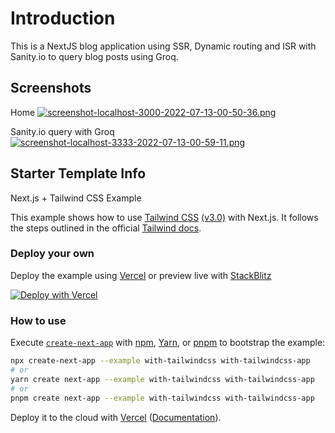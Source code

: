 # Introduction

This is a NextJS blog application using SSR, Dynamic routing and ISR with Sanity.io to query blog posts using Groq.

## Screenshots

Home
[![screenshot-localhost-3000-2022-07-13-00-50-36.png](https://i.postimg.cc/fRRmBNLs/screenshot-localhost-3000-2022-07-13-00-50-36.png)](https://postimg.cc/YhTvCTYD)

Sanity.io query with Groq
[![screenshot-localhost-3333-2022-07-13-00-59-11.png](https://i.postimg.cc/pLBxVwYm/screenshot-localhost-3333-2022-07-13-00-59-11.png)](https://postimg.cc/TKhBCHsx)

## Starter Template Info

Next.js + Tailwind CSS Example

This example shows how to use [Tailwind CSS](https://tailwindcss.com/) [(v3.0)](https://tailwindcss.com/blog/tailwindcss-v3) with Next.js. It follows the steps outlined in the official [Tailwind docs](https://tailwindcss.com/docs/guides/nextjs).

### Deploy your own

Deploy the example using [Vercel](https://vercel.com?utm_source=github&utm_medium=readme&utm_campaign=next-example) or preview live with [StackBlitz](https://stackblitz.com/github/vercel/next.js/tree/canary/examples/with-tailwindcss)

[![Deploy with Vercel](https://vercel.com/button)](https://vercel.com/new/git/external?repository-url=https://github.com/vercel/next.js/tree/canary/examples/with-tailwindcss&project-name=with-tailwindcss&repository-name=with-tailwindcss)

### How to use

Execute [`create-next-app`](https://github.com/vercel/next.js/tree/canary/packages/create-next-app) with [npm](https://docs.npmjs.com/cli/init), [Yarn](https://yarnpkg.com/lang/en/docs/cli/create/), or [pnpm](https://pnpm.io) to bootstrap the example:

```bash
npx create-next-app --example with-tailwindcss with-tailwindcss-app
# or
yarn create next-app --example with-tailwindcss with-tailwindcss-app
# or
pnpm create next-app --example with-tailwindcss with-tailwindcss-app
```

Deploy it to the cloud with [Vercel](https://vercel.com/new?utm_source=github&utm_medium=readme&utm_campaign=next-example) ([Documentation](https://nextjs.org/docs/deployment)).
